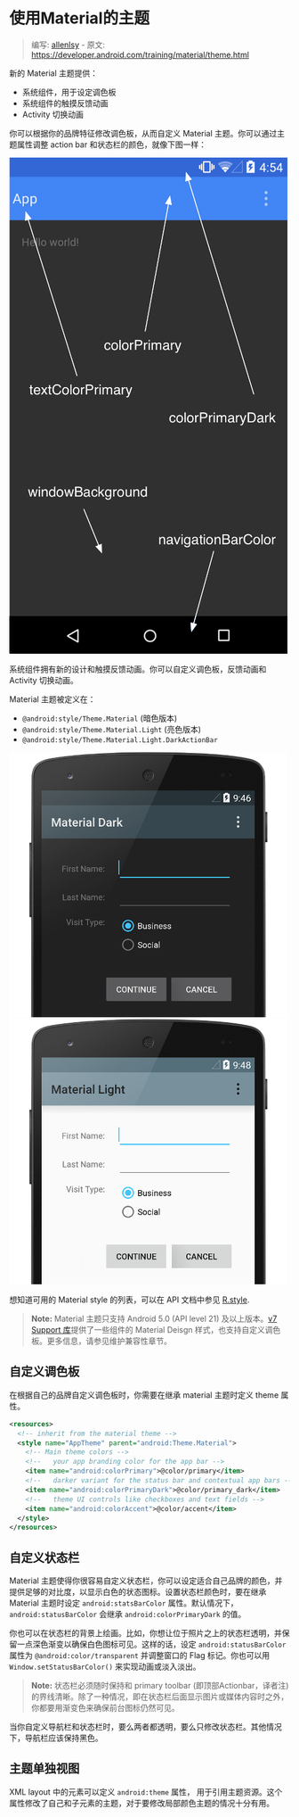 # 使用Material的主题

> 编写: [allenlsy](https://github.com/allenlsy) - 原文: <https://developer.android.com/training/material/theme.html>

新的 Material 主题提供：

* 系统组件，用于设定调色板
* 系统组件的触摸反馈动画
* Activity 切换动画

你可以根据你的品牌特征修改调色板，从而自定义 Material 主题。你可以通过主题属性调整 action bar 和状态栏的颜色，就像下图一样：

![](ThemeColors.png)

系统组件拥有新的设计和触摸反馈动画。你可以自定义调色板，反馈动画和 Activity 切换动画。

Material 主题被定义在：

* `@android:style/Theme.Material` (暗色版本)
* `@android:style/Theme.Material.Light` (亮色版本)
* `@android:style/Theme.Material.Light.DarkActionBar`

![](MaterialDark.png)
![](MaterialLight.png)

想知道可用的 Material style 的列表，可以在 API 文档中参见 [R.style](http://developer.android.com/reference/android/R.style.html).

> **Note:**  Material 主题只支持 Android 5.0 (API level 21) 及以上版本。[v7 Support 库](https://developer.android.com/tools/support-library/features.html#v7)提供了一些组件的 Material Deisgn 样式，也支持自定义调色板。更多信息，请参见维护兼容性章节。

## 自定义调色板

在根据自己的品牌自定义调色板时，你需要在继承 material 主题时定义 theme 属性。

```xml
<resources>
  <!-- inherit from the material theme -->
  <style name="AppTheme" parent="android:Theme.Material">
    <!-- Main theme colors -->
    <!--   your app branding color for the app bar -->
    <item name="android:colorPrimary">@color/primary</item>
    <!--   darker variant for the status bar and contextual app bars -->
    <item name="android:colorPrimaryDark">@color/primary_dark</item>
    <!--   theme UI controls like checkboxes and text fields -->
    <item name="android:colorAccent">@color/accent</item>
  </style>
</resources>
```

## 自定义状态栏

Material 主题使得你很容易自定义状态栏，你可以设定适合自己品牌的颜色，并提供足够的对比度，以显示白色的状态图标。设置状态栏颜色时，要在继承 Material 主题时设定 `android:statsBarColor` 属性。默认情况下，`android:statusBarColor` 会继承 `android:colorPrimaryDark` 的值。

你也可以在状态栏的背景上绘画。比如，你想让位于照片之上的状态栏透明，并保留一点深色渐变以确保白色图标可见。这样的话，设定 `android:statusBarColor` 属性为 `@android:color/transparent` 并调整窗口的 Flag 标记。你也可以用 `Window.setStatusBarColor()` 来实现动画或淡入淡出。

>**Note:** 状态栏必须随时保持和 primary toolbar (即顶部Actionbar，译者注) 的界线清晰。除了一种情况，即在状态栏后面显示图片或媒体内容时之外，你都要用渐变色来确保前台图标仍然可见。

当你自定义导航栏和状态栏时，要么两者都透明，要么只修改状态栏。其他情况下，导航栏应该保持黑色。

## 主题单独视图

XML layout 中的元素可以定义 `android:theme` 属性， 用于引用主题资源。这个属性修改了自己和子元素的主题，对于要修改局部颜色主题的情况十分有用。
